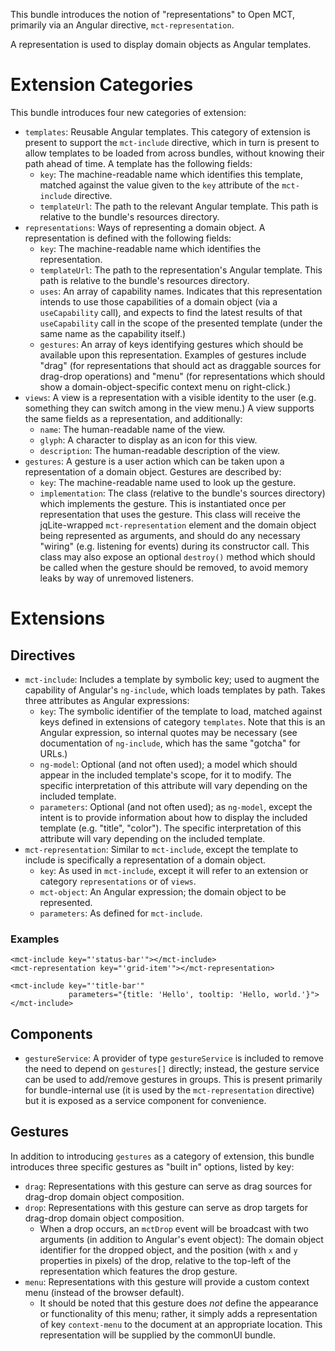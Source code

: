 This bundle introduces the notion of "representations" to Open MCT,
primarily via an Angular directive, `mct-representation`.

A representation is used to display domain objects as Angular templates.

# Extension Categories

This bundle introduces four new categories of extension:

* `templates`: Reusable Angular templates. This category of extension is
  present to support the `mct-include` directive, which in turn is present
  to allow templates to be loaded from across bundles, without knowing
  their path ahead of time. A template has the following fields:
    * `key`: The machine-readable name which identifies this template,
      matched against the value given to the `key` attribute of the
      `mct-include` directive.
    * `templateUrl`: The path to the relevant Angular template. This
      path is relative to the bundle's resources directory.
* `representations`: Ways of representing a domain object. A representation
  is defined with the following fields:
    * `key`: The machine-readable name which identifies the representation.
    * `templateUrl`: The path to the representation's Angular template. This
      path is relative to the bundle's resources directory.
    * `uses`: An array of capability names. Indicates that this representation
      intends to use those capabilities of a domain object (via a
      `useCapability` call), and expects to find the latest results of
      that `useCapability` call in the scope of the presented template (under
      the same name as the capability itself.)
    * `gestures`: An array of keys identifying gestures which should be
      available upon this representation. Examples of gestures include
      "drag" (for representations that should act as draggable sources
      for drag-drop operations) and "menu" (for representations which
      should show a domain-object-specific context menu on right-click.)
* `views`: A view is a representation with a visible identity to the user
  (e.g. something they can switch among in the view menu.) A view
  supports the same fields as a representation, and additionally:
    * `name`: The human-readable name of the view.
    * `glyph`: A character to display as an icon for this view.
    * `description`: The human-readable description of the view.
* `gestures`: A gesture is a user action which can be taken upon a
  representation of a domain object. Gestures are described by:
    * `key`: The machine-readable name used to look up the gesture.
    * `implementation`: The class (relative to the bundle's sources
    directory) which implements the gesture. This is instantiated once
    per representation that uses the gesture. This class will
    receive the jqLite-wrapped `mct-representation` element and the
    domain object being represented as arguments, and should do any
    necessary "wiring" (e.g. listening for events) during its
    constructor call. This class may also expose an optional `destroy()`
    method which should be called when the gesture should be removed,
    to avoid memory leaks by way of unremoved listeners.


# Extensions

## Directives

* `mct-include`: Includes a template by symbolic key; used to augment the
  capability of Angular's `ng-include`, which loads templates by path.
  Takes three attributes as Angular expressions:
    * `key`: The symbolic identifier of the template to load, matched
      against keys defined in extensions of category `templates`.
      Note that this is an Angular expression, so internal quotes
      may be necessary (see documentation of `ng-include`, which has the same
      "gotcha" for URLs.)
    * `ng-model`: Optional (and not often used); a model which should appear
      in the included template's scope, for it to modify. The specific
      interpretation of this attribute will vary depending on the included
      template.
    * `parameters`: Optional (and not often used); as `ng-model`, except the
      intent is to provide information about how to display the included
      template (e.g. "title", "color"). The specific interpretation of
      this attribute will vary depending on the included template.
* `mct-representation`: Similar to `mct-include`, except the template to
  include is specifically a representation of a domain object.
    * `key`: As used in `mct-include`, except it will refer to an extension
      or category `representations` or of `views`.
    * `mct-object`: An Angular expression; the domain object to be
      represented.
    * `parameters`: As defined for `mct-include`.

### Examples

    <mct-include key="'status-bar'"></mct-include>
    <mct-representation key="'grid-item'"></mct-representation>

    <mct-include key="'title-bar'"
                 parameters="{title: 'Hello', tooltip: 'Hello, world.'}">
    </mct-include>


## Components

* `gestureService`: A provider of type `gestureService` is included to
  remove the need to depend on `gestures[]` directly; instead, the
  gesture service can be used to add/remove gestures in groups. This is
  present primarily for bundle-internal use (it is used by the
  `mct-representation` directive) but it is exposed as a service component
  for convenience.

## Gestures

In addition to introducing `gestures` as a category of extension, this bundle
introduces three specific gestures as "built in" options, listed by key:

* `drag`: Representations with this gesture can serve as drag sources for
  drag-drop domain object composition.
* `drop`: Representations with this gesture can serve as drop targets for
  drag-drop domain object composition.
  * When a drop occurs, an `mctDrop` event will be broadcast with two
  arguments (in addition to Angular's event object): The domain object
  identifier for the dropped object, and the position (with `x` and `y`
  properties in pixels) of the drop, relative to the top-left of the
  representation which features the drop gesture.
* `menu`: Representations with this gesture will provide a custom context
  menu (instead of the browser default).
  * It should be noted that this gesture does _not_ define the appearance
  or functionality of this menu; rather, it simply adds a
  representation of key `context-menu` to the document at an appropriate
  location. This representation will be supplied by the commonUI bundle.

